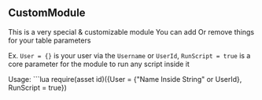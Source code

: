 ## CustomModule
[CustomModule]: #user-content-custommodule
This is a very special & customizable module
You can add Or remove things for your table parameters

Ex. `User = {}` is your user via the `Username` or `UserId`, `RunScript = true` is a core parameter for the module to run any script inside it

Usage: ```lua
require(asset id)({User = {"Name Inside String" or UserId}, RunScript = true})
```
